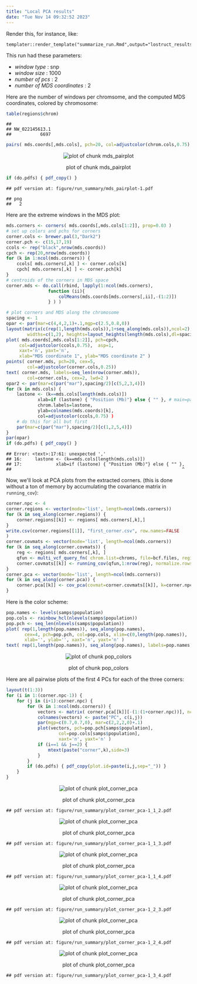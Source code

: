 ```yaml
---
title: "Local PCA results"
date: "Tue Nov 14 09:32:52 2023"
---
```





Render this, for instance, like:
```
templater::render_template("summarize_run.Rmd",output="lostruct_results/type_snp_size_10000_jobid_324902/run_summary.html",change.rootdir=TRUE)
```



This run had these parameters:

- *window type* : snp
- *window size* : 1000
- *number of pcs* : 2
- *number of MDS coordinates* : 2

Here are the number of windows per chromsome,
and the computed MDS coordinates, colored by chromosome:

```r
table(regions$chrom)
```

```
## 
## NW_022145613.1 
##           6697
```

```r
pairs( mds.coords[,mds.cols], pch=20, col=adjustcolor(chrom.cols,0.75) )
```

<div class="figure" style="text-align: center">
<img src="figure/run_summary/mds_pairplot-1.png" alt="plot of chunk mds_pairplot"  />
<p class="caption">plot of chunk mds_pairplot</p>
</div>

```r
if (do.pdfs) { pdf_copy() }
```

```
## pdf version at: figure/run_summary/mds_pairplot-1.pdf
```

```
## png 
##   2
```

Here are the extreme windows in the MDS plot:

```r
mds.corners <- corners( mds.coords[,mds.cols[1:2]], prop=0.03 )
# set up colors and pchs for corners
corner.cols <- brewer.pal(3,"Dark2")
corner.pch <- c(15,17,19)
ccols <- rep("black",nrow(mds.coords))
cpch <- rep(20,nrow(mds.coords))
for (k in 1:ncol(mds.corners)) {
    ccols[ mds.corners[,k] ] <- corner.cols[k]
    cpch[ mds.corners[,k] ] <- corner.pch[k]
}
# centroids of the corners in MDS space
corner.mds <- do.call(rbind, lapply(1:ncol(mds.corners), 
                function (ii){
                    colMeans(mds.coords[mds.corners[,ii],-(1:2)])
                } ) )
```

```r
# plot corners and MDS along the chromosome
spacing <- 1
opar <- par(mar=c(4,4,2,1)+.1,mgp=c(2.5,0.8,0))
layout(matrix(c(rep(1,length(mds.cols)),1+seq_along(mds.cols)),ncol=2),
        widths=c(1,2), heights=layout_heights(length(mds.cols),dl=spacing,ncol=2))
plot( mds.coords[,mds.cols[1:2]], pch=cpch, 
     col=adjustcolor(ccols,0.75),  asp=1,
     xaxt='n', yaxt='n',
     xlab="MDS coordinate 1", ylab="MDS coordinate 2" )
points( corner.mds, pch=20, cex=5,
        col=adjustcolor(corner.cols,0.25))
text( corner.mds, labels=seq_len(nrow(corner.mds)), 
        col=corner.cols, cex=2, lwd=2 )
opar2 <- par(mar=c(par("mar"),spacing/2)[c(5,2,3,4)])
for (k in mds.cols) {
    lastone <- (k==mds.cols[length(mds.cols)])
            xlab=if (lastone) { "Position (Mb)"} else { "" }, # main=paste("MDS coordinate",match(k,mds.cols)),
            chrom.labels=lastone,
            ylab=colnames(mds.coords)[k],
            col=adjustcolor(ccols,0.75) )
    # do this for all but first
    par(mar=c(par("mar"),spacing/2)[c(1,2,5,4)])
}
par(opar)
if (do.pdfs) { pdf_copy() }
```

```
## Error: <text>:17:61: unexpected ','
## 16:     lastone <- (k==mds.cols[length(mds.cols)])
## 17:             xlab=if (lastone) { "Position (Mb)"} else { "" },
##                                                                 ^
```


Now, we'll look at PCA plots from the extracted corners.
(this is done without a ton of memory by accumulating the covariance matrix in `running_cov`):

```r
corner.npc <- 4
corner.regions <- vector(mode='list', length=ncol(mds.corners))
for (k in seq_along(corner.regions)) {
    corner.regions[[k]] <- regions[ mds.corners[,k],]
}
write.csv(corner.regions[[1]], "first_corner.csv", row.names=FALSE
)
corner.covmats <- vector(mode='list', length=ncol(mds.corners))
for (k in seq_along(corner.covmats)) {
    reg <- regions[ mds.corners[,k], ]
    qfun <- multi_vcf_query_fn( chrom.list=chroms, file=bcf.files, regions=reg )
    corner.covmats[[k]] <- running_cov(qfun,1:nrow(reg), normalize.rows=TRUE)
}
corner.pca <- vector(mode='list', length=ncol(mds.corners))
for (k in seq_along(corner.pca)) {
    corner.pca[[k]] <- cov_pca(covmat=corner.covmats[[k]], k=corner.npc, w=opt$weights)
}
```

Here is the color scheme:

```r
pop.names <- levels(samps$population)
pop.cols <- rainbow_hcl(nlevels(samps$population))
pop.pch <- seq_len(nlevels(samps$population))
plot( rep(1,length(pop.names)), seq_along(pop.names), 
       cex=4, pch=pop.pch, col=pop.cols, xlim=c(0,length(pop.names)),
       xlab='', ylab='', xaxt='n', yaxt='n' )
text( rep(1,length(pop.names)), seq_along(pop.names), labels=pop.names, pos=4 )
```

<div class="figure" style="text-align: center">
<img src="figure/run_summary/pop_colors-1.png" alt="plot of chunk pop_colors"  />
<p class="caption">plot of chunk pop_colors</p>
</div>


Here are all pairwise plots of the first 4 PCs for each of the three corners:

```r
layout(t(1:3))
for (i in 1:(corner.npc-1)) {
    for (j in (i+1):corner.npc) {
        for (k in 1:ncol(mds.corners)) {
            vectors <- matrix( corner.pca[[k]][-(1:(1+corner.npc))], ncol=corner.npc )[,c(i,j)]
            colnames(vectors) <- paste("PC", c(i,j))
            par(mgp=c(0.7,0.7,0), mar=c(2,2,2,0)+.1)
            plot(vectors, pch=pop.pch[samps$population], 
                    col=pop.cols[samps$population],
                    xaxt='n', yaxt='n' )
            if (i==1 && j==2) {
                mtext(paste("corner",k),side=3)
            }
        }
        if (do.pdfs) { pdf_copy(plot.id=paste(i,j,sep="_")) }
    }
}
```

<div class="figure" style="text-align: center">
<img src="figure/run_summary/plot_corner_pca-1.png" alt="plot of chunk plot_corner_pca"  />
<p class="caption">plot of chunk plot_corner_pca</p>
</div>

```
## pdf version at: figure/run_summary/plot_corner_pca-1_1_2.pdf
```

<div class="figure" style="text-align: center">
<img src="figure/run_summary/plot_corner_pca-2.png" alt="plot of chunk plot_corner_pca"  />
<p class="caption">plot of chunk plot_corner_pca</p>
</div>

```
## pdf version at: figure/run_summary/plot_corner_pca-1_1_3.pdf
```

<div class="figure" style="text-align: center">
<img src="figure/run_summary/plot_corner_pca-3.png" alt="plot of chunk plot_corner_pca"  />
<p class="caption">plot of chunk plot_corner_pca</p>
</div>

```
## pdf version at: figure/run_summary/plot_corner_pca-1_1_4.pdf
```

<div class="figure" style="text-align: center">
<img src="figure/run_summary/plot_corner_pca-4.png" alt="plot of chunk plot_corner_pca"  />
<p class="caption">plot of chunk plot_corner_pca</p>
</div>

```
## pdf version at: figure/run_summary/plot_corner_pca-1_2_3.pdf
```

<div class="figure" style="text-align: center">
<img src="figure/run_summary/plot_corner_pca-5.png" alt="plot of chunk plot_corner_pca"  />
<p class="caption">plot of chunk plot_corner_pca</p>
</div>

```
## pdf version at: figure/run_summary/plot_corner_pca-1_2_4.pdf
```

<div class="figure" style="text-align: center">
<img src="figure/run_summary/plot_corner_pca-6.png" alt="plot of chunk plot_corner_pca"  />
<p class="caption">plot of chunk plot_corner_pca</p>
</div>

```
## pdf version at: figure/run_summary/plot_corner_pca-1_3_4.pdf
```


